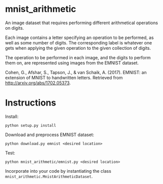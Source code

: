 # mnist_arithmetic

An image dataset that requires performing different arithmetical
operations on digits.

Each image contains a letter specifying an operation to be performed, as
well as some number of digits. The corresponding label is whatever one gets
when applying the given operation to the given collection of digits.

The operation to be performed in each image, and the digits to perform them on,
are represented using images from the EMNIST dataset.

Cohen, G., Afshar, S., Tapson, J., & van Schaik, A. (2017). EMNIST: an extension of MNIST to handwritten letters. Retrieved from http://arxiv.org/abs/1702.05373.

# Instructions

Install:

```
python setup.py install
```

Download and preprocess EMNIST dataset:
```
python download.py emnist <desired location>
```

Test:
```
python mnist_arithmetic/emnist.py <desired location>
```

Incorporate into your code by instantiating the class `mnist_arithmetic.MnistArithmeticDataset`.